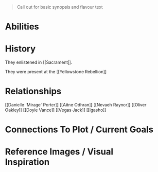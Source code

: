 > Call out for basic synopsis and flavour text

# Abilities

# History
They enlistened in [[Sacrament]].

They were present at the [[Yellowstone Rebellion]]
# Relationships
[[Danielle 'Mirage' Porter]]
[[Aitne Odhran]]
[[Nevaeh Raynor]]
[[Oliver Oakley]]
[[Doyle Vance]]
[[Vegas Jack]]
[[Igasho]]
# Connections To Plot / Current Goals

# Reference Images / Visual Inspiration